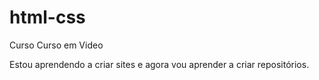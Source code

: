# html-css
 Curso Curso em Video

Estou aprendendo a criar sites e agora vou aprender a criar repositórios.